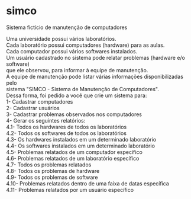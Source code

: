 # simco
Sistema fictício de manutenção de computadores

Uma universidade possui vários laboratórios. <br/>
Cada laboratório possui computadores (hardware) para as aulas.<br/>
Cada computador possui vários softwares instalados.<br/>
Um usuário cadastrado no sistema pode relatar problemas (hardware e/o software)<br/>
que ele observou, para informar à equipe de manutenção.<br/>
A equipe de manutenção pode listar várias informações disponibilizadas pelo<br/>
sistema "SIMCO - Sistema de Manutenção de Computadores".<br/>
Dessa forma, foi pedido a você que crie um sistema para:<br/>
1- Cadastrar computadores<br/>
2- Cadastrar usuários<br/>
3- Cadastrar problemas observados nos computadores<br/>
4- Gerar os seguintes relatórios:<br/>
4.1- Todos os hardwares de todos os laboratórios<br/>
4.2- Todos os softwares de todos os laboratórios<br/>
4.3- Os hardwares instalados em um determinado laboratório<br/>
4.4- Os softwares instalados em um determinado laboratório<br/>
4.5- Problemas relatados de um computador específico<br/>
4.6- Problemas relatados de um laboratório específico<br/>
4.7- Todos os problemas relatados<br/>
4.8- Todos os problemas de hardware<br/>
4.9- Todos os problemas de software<br/>
4.10- Problemas relatados dentro de uma faixa de datas específica<br/>
4.11- Problemas relatados por um usuário específico
